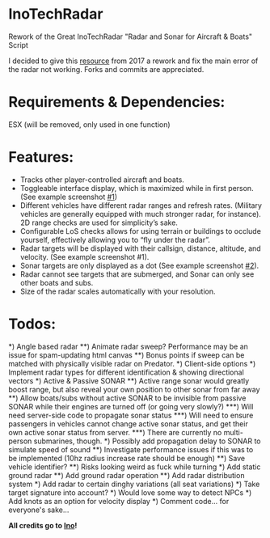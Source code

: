 # InoTechRadar
Rework of the Great InoTechRadar "Radar and Sonar for Aircraft &amp; Boats" Script

I decided to give this [resource](https://forum.cfx.re/t/beta-radar-and-sonar-for-aircraft-boats/17815) from 2017 a rework and fix the main error of the radar not working. Forks and commits are appreciated.

# Requirements & Dependencies:
ESX (will be removed, only used in one function)

# Features:

- Tracks other player-controlled aircraft and boats.
- Toggleable interface display, which is maximized while in first person. (See example screenshot [#1](https://i.imgur.com/ZzXTtdx.jpg))
- Different vehicles have different radar ranges and refresh rates. (Military vehicles are generally equipped with much stronger radar, for instance). 2D range checks are used for simplicity’s sake.
- Configurable LoS checks allows for using terrain or buildings to occlude yourself, effectively allowing you to “fly under the radar”.
- Radar targets will be displayed with their callsign, distance, altitude, and velocity. (See example screenshot #1).
- Sonar targets are only displayed as a dot (See example screenshot [#2](https://i.imgur.com/MJKL4mr.png)).
- Radar cannot see targets that are submerged, and Sonar can only see other boats and subs.
- Size of the radar scales automatically with your resolution.

# Todos:

*) Angle based radar 
**) Animate radar sweep? Performance may be an issue for spam-updating html canvas
**) Bonus points if sweep can be matched with physically visible radar on Predator.
*) Client-side options
*) Implement radar types for different identification & showing directional vectors
*) Active & Passive SONAR
**) Active range sonar would greatly boost range, but also reveal your own position to other sonar from far away
**) Allow boats/subs without active SONAR to be invisible from passive SONAR while their engines are turned off (or going very slowly?)
***) Will need server-side code to propagate sonar status
***) Will need to ensure passengers in vehicles cannot change active sonar status, and get their own active sonar status from server.
***) There are currently no multi-person submarines, though.
*) Possibly add propagation delay to SONAR to simulate speed of sound
**) Investigate performance issues if this was to be implemented (10hz radius increase rate should be enough)
**) Save vehicle identifier?
**) Risks looking weird as fuck while turning
*) Add static ground radar
**) Add ground radar operation
**) Add radar distribution system
*) Add radar to certain dinghy variations (all seat variations)
*) Take target signature into account?
*) Would love some way to detect NPCs
*) Add knots as an option for velocity display
*) Comment code... for everyone's sake...

**All credits go to [Ino](https://forum.cfx.re/u/Ino)!**
